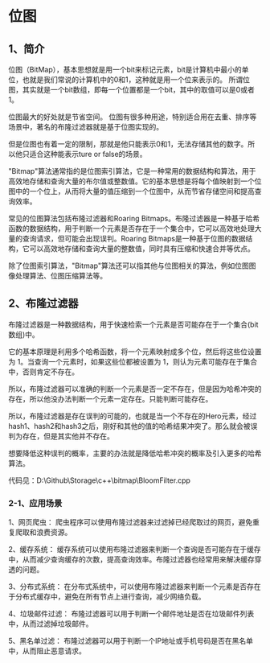 # 位图

## 1、简介
位图（BitMap），基本思想就是用一个bit来标记元素，bit是计算机中最小的单位，也就是我们常说的计算机中的0和1，这种就是用一个位来表示的。
所谓位图，其实就是一个bit数组，即每一个位置都是一个bit，其中的取值可以是0或者1。

位图最大的好处就是节省空间。
位图有很多种用途，特别适合用在去重、排序等场景中，著名的布隆过滤器就是基于位图实现的。

但是位图也有着一定的限制，那就是他只能表示0和1，无法存储其他的数字。所以他只适合这种能表示ture or false的场景。

"Bitmap"算法通常指的是位图索引算法，它是一种常用的数据结构和算法，用于高效地存储和查询大量的布尔值或整数值。它的基本思想是将每个值映射到一个位图中的一个位上，从而将大量的值压缩到一个位图中，从而节省存储空间和提高查询效率。

常见的位图算法包括布隆过滤器和Roaring Bitmaps。布隆过滤器是一种基于哈希函数的数据结构，用于判断一个元素是否存在于一个集合中，它可以高效地处理大量的查询请求，但可能会出现误判。Roaring Bitmaps是一种基于位图的数据结构，它可以高效地存储和查询大量的整数值，同时具有压缩和快速合并等优点。

除了位图索引算法，"Bitmap"算法还可以指其他与位图相关的算法，例如位图图像处理算法、位图压缩算法等。

## 2、布隆过滤器
布隆过滤器是一种数据结构，用于快速检索一个元素是否可能存在于一个集合(bit 数组)中。

它的基本原理是利用多个哈希函数，将一个元素映射成多个位，然后将这些位设置为 1。当查询一个元素时，如果这些位都被设置为 1，则认为元素可能存在于集合中，否则肯定不存在。

所以，布隆过滤器可以准确的判断一个元素是否一定不存在，但是因为哈希冲突的存在，所以他没办法判断一个元素一定存在。只能判断可能存在。

所以，布隆过滤器是存在误判的可能的，也就是当一个不存在的Hero元素，经过hash1、hash2和hash3之后，刚好和其他的值的哈希结果冲突了。那么就会被误判为存在，但是其实他并不存在。

想要降低这种误判的概率，主要的办法就是降低哈希冲突的概率及引入更多的哈希算法。

代码见：D:\Github\Storage\c++\bitmap\BloomFilter.cpp

### 2-1、应用场景
1、网页爬虫： 爬虫程序可以使用布隆过滤器来过滤掉已经爬取过的网页，避免重复爬取和浪费资源。

2、缓存系统： 缓存系统可以使用布隆过滤器来判断一个查询是否可能存在于缓存中，从而减少查询缓存的次数，提高查询效率。布隆过滤器也经常用来解决缓存穿透的问题。

3、分布式系统： 在分布式系统中，可以使用布隆过滤器来判断一个元素是否存在于分布式缓存中，避免在所有节点上进行查询，减少网络负载。

4、垃圾邮件过滤： 布隆过滤器可以用于判断一个邮件地址是否在垃圾邮件列表中，从而过滤掉垃圾邮件。

5、黑名单过滤： 布隆过滤器可以用于判断一个IP地址或手机号码是否在黑名单中，从而阻止恶意请求。

